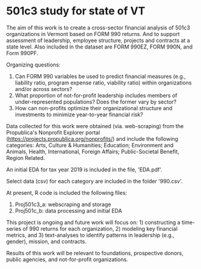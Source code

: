 # 501c3 study for state of VT

The aim of this work is to create a cross-sector financial analysis of 501c3 organizations in Vermont based on FORM 990 returns. And to support assessment of leadership, employee structure, projects and contracts at a state level. Also included in the dataset are FORM 990EZ, FORM 990N, and Form 990PF. 

Organizing questions:

1. Can FORM 990 variables be used to predict financial measures (e.g., liability ratio, program expense ratio, viability ratio) within organizations and/or across sectors?
2. What proportion of not-for-profit leadership includes members of under-represented populations? Does the former vary by sector?
3. How can non-profits optimize their organizational structure and investments to minimize year-to-year financial risk?

Data collected for this work were obtained (via. web-scraping) from the Propublica's Nonprofit Explorer portal (https://projects.propublica.org/nonprofits/) and include the following categories: Arts, Culture & Humanities; Education; Environment and Animals, Health, International, Foreign Affairs; Public-Societal Benefit, Region Related.

An initial EDA for tax year 2019 is included in the file, 'EDA.pdf'.

Select data (csv) for each category are included in the folder '990.csv'.

At present, R code is included the following files:

1. Proj501c3_a: webscraping and storage
2. Proj501c_b: data processing and initial EDA


This project is ongoing and future work will focus on: 1) constructing a time-series of 990 returns for each organization, 2) modeling key financial metrics, and 3) text-analyses to identify patterns in leadership (e.g., gender), mission, and contracts.

Results of this work will be relevant to foundations, prospective donors, public agencies, and not-for-profit organizations.
